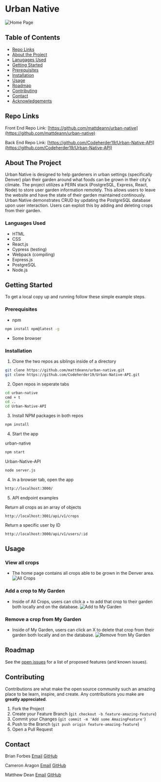# Urban Native

![Home Page](https://i.imgur.com/YNnNZ8P.png)


<!-- TABLE OF CONTENTS -->

## Table of Contents
* [Repo Links](#repo-links)
* [About the Project](#about-the-project)
* [Lanugages Used](#languages-used)
* [Getting Started](#getting-started)
* [Prerequisites](#prerequisites)
* [Installation](#installation)
* [Usage](#usage)
* [Roadmap](#roadmap)
* [Contributing](#contributing)
* [Contact](#contact)
* [Acknowledgements](#acknowledgements)

<!-- REPO LINKS -->
## Repo Links

Front End Repo Link: [https://github.com/mattdeann/urban-native](https://github.com/mattdeann/urban-native)

Back End Repo Link: [https://github.com/Codeherder19/Urban-Native-API](https://github.com/Codeherder19/Urban-Native-API)


<!-- ABOUT THE PROJECT -->
## About The Project

Urban Native is designed to help gardeners in urban settings (specifically Denver) plan their garden around what foods can be grown in their city's climate. The project utilizes a PERN stack (PostgreSQL, Express, React, Node) to store user garden information remotely. This allows users to leave the website and have the state of their garden maintained continously. Urban Native demonstrates CRUD by updating the PostgreSQL database upon user interaction. Users can exploit this by adding and deleting crops from their garden.

### Languages Used

* HTML
* CSS
* React.js
* Cypress (testing)
* Webpack (compiling)
* Express.js
* PostgreSQL
* Node.js


<!-- GETTING STARTED -->
## Getting Started

To get a local copy up and running follow these simple example steps.

### Prerequisites
* npm
```sh
npm install npm@latest -g
```
* Some browser

### Installation

1. Clone the two repos as siblings inside of a directory
```sh
git clone https://github.com/mattdeann/urban-native.git
git clone https://github.com/Codeherder19/Urban-Native-API.git
```

2. Open repos in seperate tabs
```sh
cd urban-native
cmd + t
cd ..
cd Urban-Native-API
```

3. Install NPM packages in both repos
```sh
npm install
```
4. Start the app

urban-native
```sh
npm start
```

Urban-Native-API
```sh
node server.js
```

4. In a browser tab, open the app
```sh
http://localhost:3000/
```

5. API endpoint examples

Return all crops as an array of objects
```
http://localhost:3001/api/v1/crops
```

Return a specific user by ID
```
http://localhost:3000/api/v1/users/:id
```


<!-- USAGE EXAMPLES -->
## Usage

### View all crops
  
  * The home page contains all crops able to be grown in the Denver area.
  ![All Crops](https://i.imgur.com/nJ7wLI7.png)


  

### Add a crop to My Garden
  * Inside of All Crops, users can click a + to add that crop to their garden both locally and on the database.
  ![Add to My Garden](https://i.imgur.com/0q3SvQZ.gif)


### Remove a crop from My Garden
  * Inside of My Garden, users can click an X to delete that crop from their garden both locally and on the database.
  ![Remove from My Garden](https://i.imgur.com/YrgVQlO.gif)

<!-- ROADMAP -->
## Roadmap

See the [open issues](https://github.com/mattdeann/urban-native/issues) for a list of proposed features (and known issues).


<!-- CONTRIBUTING -->
## Contributing

Contributions are what make the open source community such an amazing place to be learn, inspire, and create. Any contributions you make are **greatly appreciated**.

1. Fork the Project
2. Create your Feature Branch (`git checkout -b feature-amazing-feature`)
3. Commit your Changes (`git commit -m 'Add some AmazingFeature'`)
4. Push to the Branch (`git push origin feature-amazing-feature`)
5. Open a Pull Request


<!-- CONTACT -->
## Contact

Brian Forbes
[Email](brianandrewf81@gmail.com)
[GitHub](https://github.com/Codeherder10)


Cameron Aragon
[Email](caragon4695@gmail.com)
[GitHub](https://github.com/camaragon)

Matthew Dean
[Email](deanma95@gmail.com)
[GitHub](https://github.com/mattdeann)
